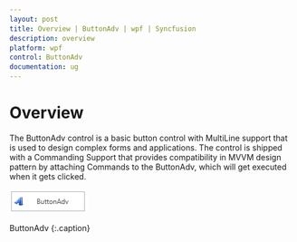 ```yaml
---
layout: post
title: Overview | ButtonAdv | wpf | Syncfusion
description: overview
platform: wpf
control: ButtonAdv
documentation: ug
---
```


# Overview

The ButtonAdv control is a basic button control with MultiLine support that is used to design complex forms and applications. The control is shipped with a Commanding Support that provides compatibility in MVVM design pattern by attaching Commands to the ButtonAdv, which will get executed when it gets clicked.



![Overview image](Overview_images/Overview_img1.png)

ButtonAdv
{:.caption}



